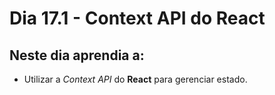 # Dia 17.1 - Context API do React

## Neste dia aprendia a:

- Utilizar a _Context API_ do **React** para gerenciar estado.
